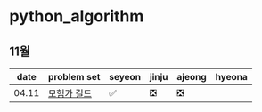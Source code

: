 # python_algorithm

## 11월

| date  | problem set                                          | seyeon | jinju | ajeong | hyeona |
| ----- | ---------------------------------------------------- | ------ | ----- | ------ | ------ |
| 04.11 | [모험가 길드](https://www.acmicpc.net/problem/25538) | ✅     | ❎    | ❎     |        |
